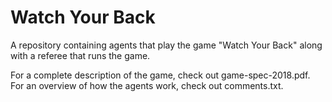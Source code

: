 # Watch Your Back

A repository containing agents that play the game "Watch Your Back" along with a referee that runs the game.

For a complete description of the game, check out game-spec-2018.pdf. For an overview of how the agents work, check out comments.txt.
